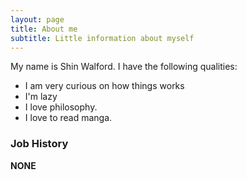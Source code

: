 ```yaml
---
layout: page
title: About me
subtitle: Little information about myself
---
```


My name is Shin Walford. I have the following qualities:

- I am very curious on how things works
- I'm lazy
- I love philosophy.
- I love to read manga.

### Job History
<b>NONE</b>
